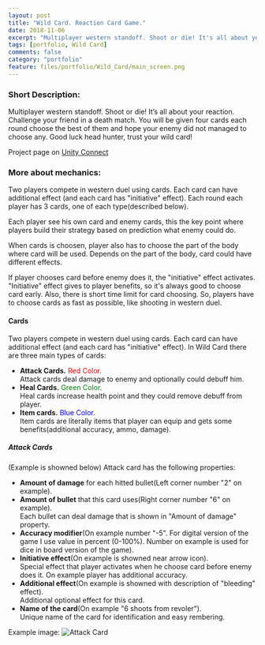 ```yaml
---
layout: post
title: "Wild Card. Reaction Card Game."
date: 2018-11-06
excerpt: "Multiplayer western standoff. Shoot or die! It's all about your reaction. Challenge your friend in a death match."
tags: [portfolio, Wild Card]
comments: false
category: "portfolio"
feature: files/portfolio/Wild_Card/main_screen.png
---
```

### Short Description:
Multiplayer western standoff. Shoot or die! It’s all about your reaction. Challenge your friend in a death match. You will be given four cards each round choose the best of them and hope your enemy did not managed to choose any. Good luck head hunter, trust your wild card!   

Project page on [Unity Connect](https://connect.unity.com/p/wild-card)

### More about mechanics:
Two players compete in western duel using cards. Each card can have additional effect (and each card has "initiative" effect).
Each round each player has 3 cards, one of each type(described below).

Each player see his own card and enemy cards, this the key point where players build their strategy based on prediction what enemy could do.   

When cards is choosen, player also has to choose the part of the body where card will be used. Depends on the part of the body, card could have different effects.   

If player chooses card before enemy does it, the "initiative" effect activates. "Initiative" effect gives to player benefits, so it's always good to choose card early. Also, there is short time limit for card choosing. So, players have to choose cards as fast as possible, like shooting in western duel.


#### Cards
Two players compete in western duel using cards. Each card can have additional effect (and each card has "initiative" effect). In Wild Card there are three main types of cards:   
* **Attack Cards.** <span style="color: red">Red Color.</span>     
Attack cards deal damage to enemy and optionally could debuff him.
* **Heal Cards.** <span style="color: green">Green Color.</span>   
Heal cards increase health point and they could remove debuff from player.
* **Item cards.** <span style="color: blue">Blue Color.</span>  
Item cards are literally items that player can equip and gets some benefits(additional accuracy, ammo, damage).

##### Attack Cards
(Example is showned below)
Attack card has the following properties:   
* **Amount of damage** for each hitted bullet(Left corner number "2" on example).
* **Amount of bullet** that this card uses(Right corner number "6" on example).   
Each bullet can deal damage that is shown in "Amount of damage" property. 
* **Accuracy modifier**(On example number "-5". For digital version of the game I use value in percent (0-100%). Number on example is used for dice in board version of the game).
* **Initiative effect**(On example is showned near arrow icon).   
Special effect that player activates when he choose card before enemy does it. On example player has additional accuracy.
* **Additional effect**(On example is showned with description of "bleeding" effect).   
Additional optional effect for this card.
* **Name of the card**(On example "6 shoots from revoler").   
Unique name of the card for identification and easy rembering.   

Example image:
![Attack Card]({{site.url}}/files/portfolio/Wild_Card/attack_card_example.png)   








